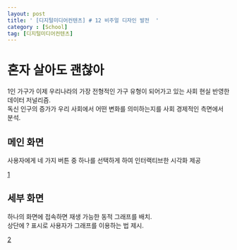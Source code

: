 ```yaml
---
layout: post
title: ' [디지털미디어컨텐츠] # 12 비주얼 디자인 발전  '
category : [School]
tag: [디지털미디어컨텐츠]
---
```


# 혼자 살아도 괜찮아

1인 가구가 이제 우리나라의 가장 전형적인 가구 유형이 되어가고 있는 사회 현실 반영한 데이터 저널리즘.    
독신 인구의 증가가 우리 사회에서 어떤 변화를 의미하는지를 사회 경제적인 측면에서 분석.   


## 메인 화면

사용자에게 네 가지 버튼 중 하나를 선택하게 하여 인터랙티브한 시각화 제공 

[1](https://i.imgur.com/1Xb99kP.png)

## 세부 화면 

하나의 화면에 접속하면 재생 가능한 동적 그래프를 배치.    
상단에 ? 표시로 사용자가 그래프를 이용하는 법 제시.   

[2](https://i.imgur.com/Hn1o3Sz.png)
